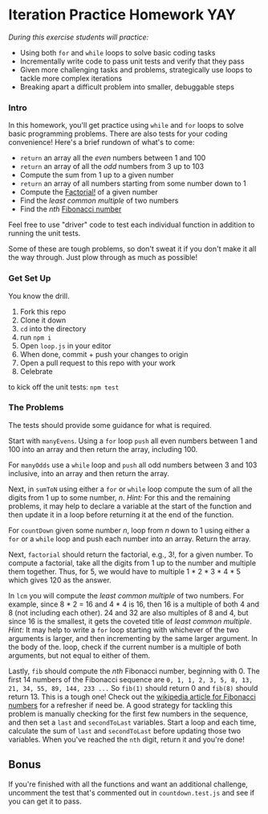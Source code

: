 # Iteration Practice Homework YAY

_During this exercise students will practice:_
- Using both `for` and `while` loops to solve basic coding tasks
- Incrementally write code to pass unit tests and verify that they pass
- Given more challenging tasks and problems, strategically use loops to tackle more complex iterations
- Breaking apart a difficult problem into smaller, debuggable steps

### Intro

In this homework, you'll get practice using `while` and `for` loops to solve basic programming problems.  There are also tests for your coding convenience!  Here's a brief rundown of what's to come:

- `return` an array all the *even* numbers between 1 and 100
- `return` an array of all the *odd* numbers from 3 up to 103
- Compute the sum from 1 up to a given number
- `return` an array of all numbers starting from some number down to 1
- Compute the [Factorial!](https://en.wikipedia.org/wiki/Factorial) of a given number
- Find the *least common multiple* of two numbers
- Find the _nth_ [Fibonacci number](https://en.wikipedia.org/wiki/Fibonacci)

Feel free to use "driver" code to test each individual function in addition to running the unit tests.

Some of these are tough problems, so don't sweat it if you don't make it all the way through.  Just plow through as much as possible!

### Get Set Up

You know the drill.

1. Fork this repo
1. Clone it down
1. `cd` into the directory
1. run `npm i`
1. Open `loop.js` in your editor
1. When done, commit + push your changes to origin
1. Open a pull request to this repo with your work
1. Celebrate


to kick off the unit tests: ```npm test```

### The Problems
The tests should provide some guidance for what is required.  

Start with `manyEvens`.  Using a `for` loop `push` all even numbers between 1 and 100 into an array and then return the array, including 100.

For `manyOdds` use a `while` loop and `push` all odd numbers between 3 and 103 inclusive, into an array and then return the array.

Next, in `sumToN` using either a `for` or `while` loop compute the sum of all the digits from 1 up to some number, _n_.  *Hint:* For this and the remaining problems, it may help to declare a variable at the start of the function and then update it in a loop before returning it at the end of the function.

For `countDown` given some number _n_, loop from _n_ down to 1 using either a `for` or a `while` loop and push each number into an array. Return the array.

Next, `factorial` should return the factorial, e.g., 3!, for a given number.  To compute a factorial, take all the digits from 1 up to the number and multiple them together.  Thus, for 5, we would have to multiple 1 * 2 * 3 * 4 * 5 which gives 120 as the answer.  

In `lcm` you will compute the _least common multiple_ of two numbers.  For example, since 8 * 2 = 16 and 4 * 4 is 16, then 16 is a multiple of both 4 and 8 (not including each other).  24 and 32 are also multiples of 8 and 4, but since 16 is the smallest, it gets the coveted title of _least common multiple_. *Hint:* It may help to write a `for` loop starting with whichever of the two arguments is larger, and then incrementing by the same larger argument.  In the body of the. loop, check if the current number is a multiple of both arguments, but not equal to either of them.

Lastly, `fib` should compute the _nth_ Fibonacci number, beginning with 0.  The first 14 numbers of the Fibonacci sequence are `0, 1, 1, 2, 3, 5, 8, 13, 21, 34, 55, 89, 144, 233 ...` So `fib(1)` should return 0 and `fib(8)` should return 13.  This is a tough one!  Check out the [wikipedia article for Fibonacci numbers](https://en.wikipedia.org/wiki/Fibonacci_number) for a refresher if need be.  A good strategy for tackling this problem is manually checking for the first few numbers in the sequence, and then set a `last` and `secondToLast` variables.  Start a loop and each time, calculate the sum of `last` and `secondToLast` before updating those two variables.  When you've reached the `nth` digit, return it and you're done!

## Bonus

If you're finished with all the functions and want an additional challenge, uncomment the test that's commented out in `countdown.test.js` and see if you can get it to pass. 
